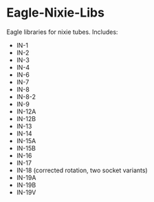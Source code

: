 # Eagle-Nixie-Libs
Eagle libraries for nixie tubes. Includes:

* IN-1
* IN-2
* IN-3
* IN-4
* IN-6
* IN-7
* IN-8
* IN-8-2
* IN-9
* IN-12A
* IN-12B
* IN-13
* IN-14
* IN-15A
* IN-15B
* IN-16
* IN-17
* IN-18 (corrected rotation, two socket variants)
* IN-19A
* IN-19B
* IN-19V

